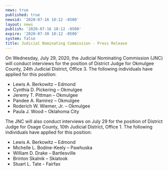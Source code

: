 ```yaml
---
news: true
published: true
newsid: '2020-07-16 10:12 -0500'
layout: news
publish: '2020-07-16 10:12 -0500'
expire: '2020-07-30 10:12 -0500'
system: false
title: Judicial Nominating Commission - Press Release
---
```

On Wednesday, July 29, 2020, the Judicial Nominating Commission (JNC) will conduct interviews for the position of District Judge for Okmulgee County, 24th Judicial District, Office 3. The following individuals have applied for this position:

- Lewis A. Berkowitz – Edmond
- Cynthia D. Pickering – Okmulgee
- Jeremy T. Pittman – Okmulgee
- Pandee A. Ramirez – Okmulgee
- Roderich W. Wiemer, Jr. – Okmulgee
- Paula J. Wood – Oklahoma City

The JNC will also conduct interviews on July 29 for the position of District Judge for Osage County, 10th Judicial District, Office 1. The following individuals have applied for this position:

- Lewis A. Berkowitz – Edmond
- Michelle L. Bodine-Keely – Pawhuska
- William D. Drake – Bartlesville
- Brinton Skalnik – Skiatook
- Stuart L. Tate - Fairfax

